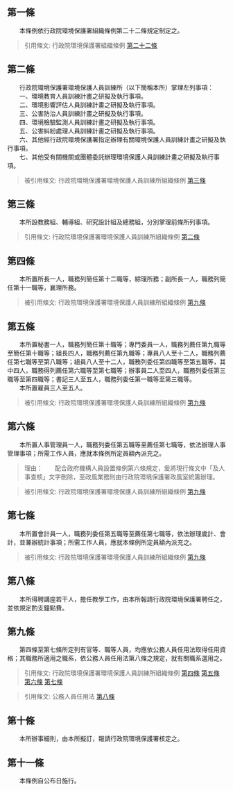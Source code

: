 第一條 
-------
　　本條例依行政院環境保護署組織條例第二十二條規定制定之。  
> 引用條文: 行政院環境保護署組織條例 [第二十二條](../../人事其他/組織編制/行政院環境保護署組織條例.md#第二十二條-)



第二條 
-------
　　行政院環境保護署環境保護人員訓練所（以下簡稱本所）掌理左列事項：  
　　一、環境教育人員訓練計畫之研擬及執行事項。  
　　二、環境影響評估人員訓練計畫之研擬及執行事項。  
　　三、公害防治人員訓練計畫之研擬及執行事項。  
　　四、環境檢驗監測人員訓練計畫之研擬及執行事項。  
　　五、公害糾紛處理人員訓練計畫之研擬及執行事項。  
　　六、其他經行政院環境保護署指定辦理有關環境保護人員訓練計畫之研擬及執行事項。  
　　七、其他受有關機關或團體委託辦理環境保護人員訓練計畫之研擬及執行事項。  
> 被引用條文: 行政院環境保護署環境保護人員訓練所組織條例 [第三條](../../人事其他/組織編制/行政院環境保護署環境保護人員訓練所組織條例.md#第三條-)



第三條 
-------
　　本所設教務組、輔導組、研究設計組及總務組，分別掌理前條所列事項。  
> 引用條文: 行政院環境保護署環境保護人員訓練所組織條例 [第二條](../../人事其他/組織編制/行政院環境保護署環境保護人員訓練所組織條例.md#第二條-)



第四條 
-------
　　本所置所長一人，職務列簡任第十二職等，綜理所務；副所長一人，職務列簡任第十一職等，襄理所務。  
> 被引用條文: 行政院環境保護署環境保護人員訓練所組織條例 [第九條](../../人事其他/組織編制/行政院環境保護署環境保護人員訓練所組織條例.md#第九條-)



第五條 
-------
　　本所置秘書一人，職務列簡任第十職等；專門委員一人，職務列薦任第九職等至簡任第十職等；組長四人，職務列薦任第九職等；專員八人至十二人，職務列薦任第七職等至第八職等；組員八人至十二人，職務列委任第四職等至第五職等，其中四人，職務得列薦任第六職等至第七職等；辦事員二人至四人，職務列委任第三職等至第四職等；書記三人至五人，職務列委任第一職等至第三職等。  
　　本所置雇員三人至五人。  
> 被引用條文: 行政院環境保護署環境保護人員訓練所組織條例 [第九條](../../人事其他/組織編制/行政院環境保護署環境保護人員訓練所組織條例.md#第九條-)



第六條 
-------
　　本所置人事管理員一人，職務列委任第五職等至薦任第七職等，依法辦理人事管理事項；所需工作人員，應就本條例所定員額內派充之。  
> 理由：　　配合政府機構人員設置條例第六條規定，爰將現行條文中「及人事查核」文字刪除，至政風業務則由行政院環境保護署政風室統籌辦理。

> 被引用條文: 行政院環境保護署環境保護人員訓練所組織條例 [第九條](../../人事其他/組織編制/行政院環境保護署環境保護人員訓練所組織條例.md#第九條-)



第七條 
-------
　　本所置會計員一人，職務列委任第五職等至薦任第七職等，依法辦理歲計、會計，並兼辦統計事項；所需工作人員，應就本條例所定員額內派充之。  
> 被引用條文: 行政院環境保護署環境保護人員訓練所組織條例 [第九條](../../人事其他/組織編制/行政院環境保護署環境保護人員訓練所組織條例.md#第九條-)



第八條 
-------
　　本所得聘講座若干人，擔任教學工作，由本所報請行政院環境保護署聘任之，並依規定酌支鐘點費。  


第九條 
-------
　　第四條至第七條所定列有官等、職等人員，均應依公務人員任用法取得任用資格；其職務所適用之職系，依公務人員任用法第八條之規定，就有關職系選用之。  
> 引用條文: 行政院環境保護署環境保護人員訓練所組織條例 [第四條](../../人事其他/組織編制/行政院環境保護署環境保護人員訓練所組織條例.md#第四條-) [第五條](../../人事其他/組織編制/行政院環境保護署環境保護人員訓練所組織條例.md#第五條-) [第六條](../../人事其他/組織編制/行政院環境保護署環境保護人員訓練所組織條例.md#第六條-) [第七條](../../人事其他/組織編制/行政院環境保護署環境保護人員訓練所組織條例.md#第七條-)

> 引用條文: 公務人員任用法 [第八條](../../考試/任免升遷/公務人員任用法.md#第八條-職系說明書)



第十條 
-------
　　本所辦事細則，由本所擬訂，報請行政院環境保護署核定之。  


第十一條 
---------
　　本條例自公布日施行。